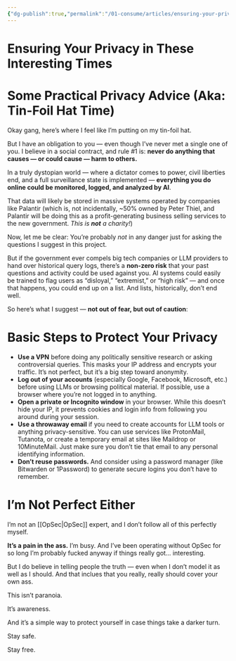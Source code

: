 ```yaml
---
{"dg-publish":true,"permalink":"/01-consume/articles/ensuring-your-privacy-in-these-interesting-times/","title":"Ensuring Your Privacy in These Interesting Times","tags":["opsec"]}
---
```


# Ensuring Your Privacy in These Interesting Times

# Some Practical Privacy Advice (Aka: Tin-Foil Hat Time)

Okay gang, here’s where I feel like I’m putting on my tin-foil hat.

But I have an obligation to you — even though I’ve never met a single one of you. I believe in a social contract, and rule #1 is: **never do anything that causes — or could cause — harm to others.**

In a truly dystopian world — where a dictator comes to power, civil liberties end, and a full surveillance state is implemented — **everything you do online could be monitored, logged, and analyzed by AI**.

That data will likely be stored in massive systems operated by companies like Palantir (which is, not incidentally, ~50% owned by Peter Thiel, and Palantir will be doing this as a profit-generating business selling services to the new government. _This is_ **_not_** _a charity!_)

Now, let me be clear: You’re probably _not_ in any danger just for asking the questions I suggest in this project.

But if the government ever compels big tech companies or LLM providers to hand over historical query logs, there’s a **non-zero risk** that your past questions and activity could be used against you. AI systems could easily be trained to flag users as “disloyal,” “extremist,” or “high risk” — and once that happens, you could end up on a list. And lists, historically, don’t end well.

So here’s what I suggest — **not out of fear, but out of caution**:

# Basic Steps to Protect Your Privacy

- **Use a VPN** before doing any politically sensitive research or asking controversial queries. This masks your IP address and encrypts your traffic. It’s not perfect, but it’s a big step toward anonymity.
- **Log out of your accounts** (especially Google, Facebook, Microsoft, etc.) before using LLMs or browsing political material. If possible, use a browser where you’re not logged in to anything.
- **Open a private or Incognito window** in your browser. While this doesn’t hide your IP, it prevents cookies and login info from following you around during your session.
- **Use a throwaway email** if you need to create accounts for LLM tools or anything privacy-sensitive. You can use services like ProtonMail, Tutanota, or create a temporary email at sites like Maildrop or 10MinuteMail. Just make sure you don’t tie that email to any personal identifying information.
- **Don’t reuse passwords.** And consider using a password manager (like Bitwarden or 1Password) to generate secure logins you don’t have to remember.

# I’m Not Perfect Either

I’m not an [[OpSec\|OpSec]]  expert, and I don’t follow all of this perfectly myself.

**It’s a pain in the ass.** I’m busy. And I’ve been operating without OpSec for so long I’m probably fucked anyway if things really got… interesting.

But I do believe in telling people the truth — even when I don’t model it as well as I should. And that inclues that you really, really should cover your own ass.

This isn’t paranoia.

It’s awareness.

And it’s a simple way to protect yourself in case things take a darker turn.

Stay safe.

Stay free.